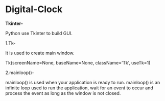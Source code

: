 # Digital-Clock

**Tkinter-**

Python use Tkinter to build GUI. 

1.Tk- 

It is used to create main window. 

Tk(screenName=None,  baseName=None,  className=’Tk’,  useTk=1)

2.mainloop()-

mainloop() is used when your application is ready to run. mainloop() is an infinite loop used to run the application, wait for an event to occur and process the event as long as the window is not closed.
